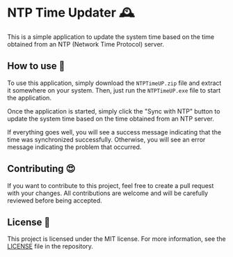 # NTP Time Updater 🕰️

This is a simple application to update the system time based on the time obtained from an NTP (Network Time Protocol) server.

## How to use 🤔

To use this application, simply download the `NTPTimeUP.zip` file and extract it somewhere on your system. Then, just run the `NTPTimeUP.exe` file to start the application.

Once the application is started, simply click the "Sync with NTP" button to update the system time based on the time obtained from an NTP server.

If everything goes well, you will see a success message indicating that the time was synchronized successfully. Otherwise, you will see an error message indicating the problem that occurred.

## Contributing 😍

If you want to contribute to this project, feel free to create a pull request with your changes. All contributions are welcome and will be carefully reviewed before being accepted.

## License 📜

This project is licensed under the MIT license. For more information, see the [LICENSE](LICENSE) file in the repository.
